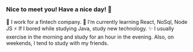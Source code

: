 ### Nice to meet you! Have a nice day! 👋

<!--
**pjm6401/pjm6401** is a ✨ _special_ ✨ repository because its `README.md` (this file) appears on your GitHub profile.

Here are some ideas to get you started:

- 🔭 I’m currently working on ...
- 🌱 I’m currently learning ...
- 👯 I’m looking to collaborate on ...
- 🤔 I’m looking for help with ...
- 💬 Ask me about ...
- 📫 How to reach me: ...
- 😄 Pronouns: ...
- ⚡ Fun fact: ...
-->
🔭 I work for a fintech company.
🌱 I’m currently learning React, NoSql, Node JS
⚡ If I bored while studying Java, study new technology.
✨ I usually exercise in the morning and study for an hour in the evening. Also, on weekends, I tend to study with my friends.
